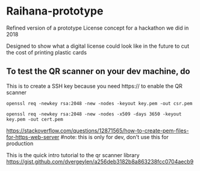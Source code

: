 # Raihana-prototype
Refined version of a prototype License concept for a hackathon we did in 2018


Designed to show what a digital license could look like in the future to cut the cost of printing plastic cards

## To test the QR scanner on your dev machine, do 
This is to create a SSH key because you need https:// to enable the QR scanner

`openssl req -newkey rsa:2048 -new -nodes -keyout key.pem -out csr.pem`

`openssl req -newkey rsa:2048 -new -nodes -x509 -days 3650 -keyout key.pem -out cert.pem`

https://stackoverflow.com/questions/12871565/how-to-create-pem-files-for-https-web-server
#note: this is only for dev, don't use this for production


This is the quick intro tutorial to the qr scanner library
https://gist.github.com/dvergeylen/a256deb3182b8a863238fcc0704aecb9
